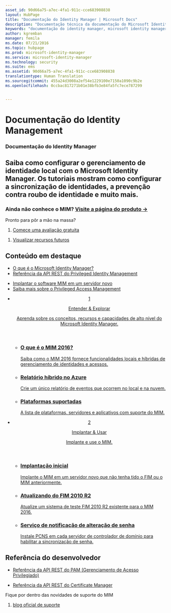 ```yaml
---
asset_id: 90d66a75-a7ec-4fa1-911c-cce683908838
layout: HubPage
title: "Documentação do Identity Manager | Microsoft Docs"
description: "Documentação técnica da documentação do Microsoft Identity Manager: gerenciamento de acesso e identidade local"
keywords: "documentação do identity manager, microsoft identity manager, MIM"
author: kgremban
manager: femila
ms.date: 07/21/2016
ms.topic: hubpage
ms.prod: microsoft-identity-manager
ms.service: microsoft-identity-manager
ms.technology: security
ms.suite: ems
ms.assetid: 90d66a75-a7ec-4fa1-911c-cce683908838
translationtype: Human Translation
ms.sourcegitcommit: 455a24d3008a2ef54e1229100e7150a1090c9b2e
ms.openlocfilehash: 0ccbac817271b01e38bfb3e84fa5fc7ece787299


---
```

# Documentação do Identity Management
<article id="main">
    <section id="hero-content">
      <h1>Documentação do Identity Manager</h1>
      <h2>Saiba como configurar o gerenciamento de identidade local com o Microsoft Identity Manager. Os tutoriais mostram como configurar a sincronização de identidades, a prevenção contra roubo de identidade e muito mais.</h2>
      <h3>Ainda não conhece o MIM? <a href="http://go.microsoft.com/fwlink/?LinkId=816853" target="\_blank">Visite a página do produto &rarr;</a></h3>     
    </section>
    <aside class="alert section-border">
      <p>Pronto para pôr a mão na massa?</p>
      <ol class="action-list">
        <li><a href="https://www.microsoft.com/evalcenter/evaluate-microsoft-identity-manager-2016" target="\_blank" class="button-bordered button-translucent">Comece uma avaliação gratuita</a></li>
      </ol>
      <ol class="action-list">
        <li><a href="http://connect.microsoft.com/site1164/Downloads/DownloadDetails.aspx?DownloadID=61395" target="\_blank" class="button-bordered button-translucent">Visualizar recursos futuros</a></li>
      </ol>
    </aside>
    <section id="featured" class="container">
      <h2 class="section-heading"><span class="icon icon-warning"></span> Conteúdo em destaque</h2>
      <div class="features row">
        <ul class="column column-half">
          <li><a href="/microsoft-identity-manager/understand-explore/microsoft-identity-manager-2016">O que é o Microsoft Identity Manager?</a></li>
          <li><a href="/microsoft-identity-manager/reference/privileged-access-management-rest-api-reference">Referência da API REST do Privileged Identity Management</a></li>
        </ul>
        <ul class="column column-half">
          <li><a href="/microsoft-identity-manager/deploy-use/microsoft-identity-manager-deploy">Implantar o software MIM em um servidor novo</a></li>
          <li><a href="/microsoft-identity-manager/pam/privileged-identity-management-for-active-directory-domain-services">Saiba mais sobre o Privileged Access Management</a></li>
        </ul>
      </div>
    </section>
    <div id="journeys">
      <section class="container">
        <ul class="journeys-list">
          <li class="journey-step">
            <header class="journey-step-header row">
              <a href="/microsoft-identity-manager/understand-explore/microsoft-identity-manager-2016">
                <div class="title column-third">
                  <span class="step-number">1</span>
                  <p>Entender &amp; Explorar</p>
                </div>
                <p class="description column-two-thirds">Aprenda sobre os conceitos, recursos e capacidades de alto nível do Microsoft Identity Manager.
                </p>
              </a>
            </header>
            <section class="journey-step-elements content">
              <ul class="row">
                <li class="column-third">
                  <a href="/microsoft-identity-manager/understand-explore/microsoft-identity-manager-2016">
                    <h3>O que é o MIM 2016?</h3>
                    <p>Saiba como o MIM 2016 fornece funcionalidades locais e híbridas de gerenciamento de identidades e acessos.</p>
                  </a>
                </li>
                <li class="column-third">
                  <a href="/microsoft-identity-manager/understand-explore/identity-manager-hybrid-reporting-azure">
                    <h3>Relatório híbrido no Azure</h3>
                    <p>Crie um único relatório de eventos que ocorrem no local e na nuvem.</p>
                  </a>
                </li>
                <li class="column-third">
                  <a href="/microsoft-identity-manager/plan-design/microsoft-identity-manager-2016-supported-platforms">
                    <h3>Plataformas suportadas</h3>
                    <p>A lista de plataformas, servidores e aplicativos com suporte do MIM.</p>
                  </a>
                </li>
              </ul>
            </section>
          </li>
          <li class="journey-step">
            <header class="journey-step-header row">
              <a href="/microsoft-identity-manager/deploy-use/microsoft-identity-manager-deploy">
                <div class="title column-third">
                  <span class="step-number">2</span>
                  <p>Implantar &amp; Usar</p>
                </div>
                <p class="description column-two-thirds">Implante e use o MIM.
                </p>
              </a>
            </header>
            <section class="journey-step-elements content">
              <ul class="row">
                <li class="column-third">
                  <a href="/microsoft-identity-manager/deploy-use/microsoft-identity-manager-deploy">
                    <h3>Implantação inicial</h3>
                    <p>Implante o MIM em um servidor novo que não tenha tido o FIM ou o MIM anteriormente.</p>
                  </a>
                </li>
                <li class="column-third">
                  <a href="/microsoft-identity-manager/deploy-use/microsoft-identity-manager-2016-upgrade-from-fim-2010-R2">
                    <h3>Atualizando do FIM 2010 R2</h3>
                    <p>Atualize um sistema de teste FIM 2010 R2 existente para o MIM 2016.</p>
                  </a>
                </li>
                <li class="column-third">
                  <a href="/microsoft-identity-manager/deploy-use/deploying-mim-password-change-notification-service-on-domain-controller">
                    <h3>Serviço de notificação de alteração de senha</h3>
                    <p>Instale PCNS em cada servidor de controlador de domínio para habilitar a sincronização de senha.</p>
                  </a>
                </li>
              </ul>
            </section>
          </li>
        </ul>
      </section>
    </div>
    <div class="section-border">
      <section class="resources container">
        <h2 class="section-heading"><span class="icon icon-options"></span> Referência do desenvolvedor</h2>
        <div class="resource-list row">
          <ul class="column-half">
            <li><a href="/microsoft-identity-manager/reference/privileged-access-management-rest-api-reference">Referência da API REST do PAM (Gerenciamento de Acesso Privilegiado)</a></li>
          </ul>
          <ul class="column-half">
            <li><a href="/microsoft-identity-manager/reference/certificate-management-rest-api-reference">Referência da API REST do Certificate Manager</a></li>
          </ul>
        </div>
      </section>
    </div>
    <aside class="alert alert-social">
      <p>Fique por dentro das novidades de suporte do MIM</p>
      <ol class="action-list">
        <li><a href="https://blogs.technet.microsoft.com/iamsupport/" target="\_blank" class="button-bordered button-translucent">blog oficial de suporte</a></li>
      </ol>
    </aside>
</article>



<!--HONumber=Jul16_HO3-->


